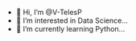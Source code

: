 - 👋 Hi, I’m @V-TelesP
- 👀 I’m interested in Data Science...
- 🌱 I’m currently learning Python...

<!---
V-TelesP/V-TelesP is a ✨ special ✨ repository because its `README.md` (this file) appears on your GitHub profile.
You can click the Preview link to take a look at your changes.
--->
